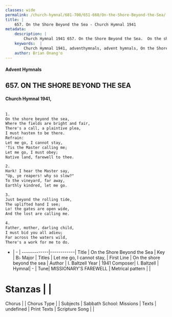 ```yaml
---
classes: wide
permalink: /church-hymnal/601-700/651-660/On-the-Shore-Beyond-the-Sea/
title: |
    657. On the Shore Beyond the Sea - Church Hymnal 1941
metadata:
    description: |
        Church Hymnal 1941 657. On the Shore Beyond the Sea.  On the shore beyond the sea,  Where the fields are bright and fair,  There's a call, a plaintive plea,  I must hasten to be there.  
    keywords:  |
        Church Hymnal 1941, adventhymnals, advent hymnals, On the Shore Beyond the Sea, On the shore beyond the sea. Let me go, I cannot stay, 
    author: Brian Onang'o
---
```


#### Advent Hymnals
## 657. ON THE SHORE BEYOND THE SEA
####  Church Hymnal 1941,

```txt

1.
On the shore beyond the sea, 
Where the fields are bright and fair, 
There's a call, a plaintive plea, 
I must hasten to be there. 
Refrain:
Let me go, I cannot stay, 
'Tis the Master calling me; 
Let me go, I must obey; 
Native land, farewell to thee. 

2.
Hark! I hear the Master say, 
"Up, ye reapers! why so slow?" 
To the vineyard, far away, 
Earthly kindred, let me go. 

3.
Just beyond the rolling tide, 
The uplifted hand I see; 
Lo! the gates are open wide, 
And the lost are calling me. 

4.
Father, mother, darling child, 
I must bid you all adieu; 
Far across the waters wild, 
There's a work for me to do.

```

- |   -  |
-------------|------------|
Title | On the Shore Beyond the Sea |
Key | B♭ Major |
Titles | Let me go, I cannot stay,  |
First Line | On the shore beyond the sea |
Author | I. Baltzell
Year | 1941
Composer| I. Baltzell |
Hymnal|  - |
Tune| MISSIONARY'S FAREWELL |
Metrical pattern | |
# Stanzas |  |
Chorus |  |
Chorus Type |  |
Subjects | Sabbath School: Missions |
Texts | undefined |
Print Texts | 
Scripture Song |  |
    
